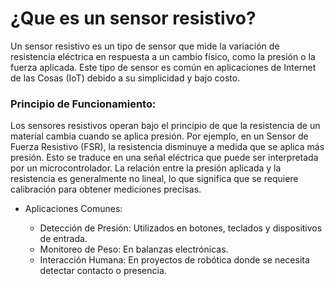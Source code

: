 # ¿Que es un sensor resistivo?

Un sensor resistivo es un tipo de sensor que mide la variación de resistencia eléctrica en respuesta a un cambio físico, como la presión o la fuerza aplicada. Este tipo de sensor es común en aplicaciones de Internet de las Cosas (IoT) debido a su simplicidad y bajo costo.  

### Principio de Funcionamiento:  

Los sensores resistivos operan bajo el principio de que la resistencia de un material cambia cuando se aplica presión. Por ejemplo, en un Sensor de Fuerza Resistivo (FSR), la resistencia disminuye a medida que se aplica más presión. Esto se traduce en una señal eléctrica que puede ser interpretada por un microcontrolador. La relación entre la presión aplicada y la resistencia es generalmente no lineal, lo que significa que se requiere calibración para obtener mediciones precisas.

- Aplicaciones Comunes:

	- Detección de Presión: Utilizados en botones, teclados y dispositivos de entrada.
	- Monitoreo de Peso: En balanzas electrónicas.
	- Interacción Humana: En proyectos de robótica donde se necesita detectar contacto o presencia.
